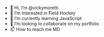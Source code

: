 - 👋 Hi, I’m @vickymoretti
- 👀 I’m interested in Field Hockey
- 🌱 I’m currently learning JavaScript
- 💞️ I’m looking to collaborate on my portfolio
- 📫 How to reach me MD

<!---
vickymoretti/vickymoretti is a ✨ special ✨ repository because its `README.md` (this file) appears on your GitHub profile.
You can click the Preview link to take a look at your changes.
--->
